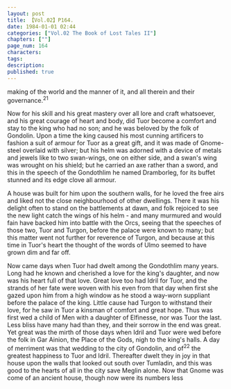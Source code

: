 ```yaml
---
layout: post
title: 【Vol.02】P164.
date: 1984-01-01 02:44
categories: ["Vol.02 The Book of Lost Tales II"]
chapters: [""]
page_num: 164
characters: 
tags: 
description: 
published: true
---
```


<p style="text-indent: 0;">
making of the world and the manner of it, and all therein and their governance.<SUP>21</SUP>
</p>

Now for his skill and his great mastery over all lore and craft whatsoever, and his great courage of heart and body, did Tuor become a comfort and stay to the king who had no son; and he was beloved by the folk of Gondolin. Upon a time the king caused his most cunning artificers to fashion a suit of armour for Tuor as a great gift, and it was made of Gnome-steel overlaid with silver; but his helm was adorned with a device of metals and jewels like to two swan-wings, one on either side, and a swan's wing was wrought on his shield; but he carried an axe rather than a sword, and this in the speech of the Gondothlim he named Dramborleg, for its buffet stunned and its edge clove all armour.

A house was built for him upon the southern walls, for he loved the free airs and liked not the close neighbourhood of other dwellings. There it was his delight often to stand on the battlements at dawn, and folk rejoiced to see the new light catch the wings of his helm - and many murmured and would fain have backed him into battle with the Orcs, seeing that the speeches of those two, Tuor and Turgon, before the palace were known to many; but this matter went not further for reverence of Turgon, and because at this time in Tuor's heart the thought of the words of Ulmo seemed to have grown dim and far off.

Now came days when Tuor had dwelt among the Gondothlim many years. Long had he known and cherished a love for the king's daughter, and now was his heart full of that love. Great love too had Idril for Tuor, and the strands of her fate were woven with his even from that day when first she gazed upon him from a high window as he stood a way-worn suppliant before the palace of the king. Little cause had Turgon to withstand their love, for he saw in Tuor a kinsman of comfort and great hope. Thus was first wed a child of Men with a daughter of Elfinesse, nor was Tuor the last. Less bliss have many had than they, and their sorrow in the end was great. Yet great was the mirth of those days when Idril and Tuor were wed before the folk in Gar Ainion, the Place of the Gods, nigh to the king's halls. A day of merriment was that wedding to the city of Gondolin, and of<SUP>22</SUP><I></I> the greatest happiness to Tuor and Idril. Thereafter dwelt they in joy in that house upon the walls that looked out south over Tumladin, and this was good to the hearts of all in the city save Meglin alone. Now that Gnome was come of an ancient house, though now were its numbers less

